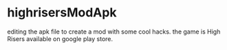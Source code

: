 # highrisersModApk
editing the apk file to create a mod with some cool hacks.
the game is High Risers available on google play store.
